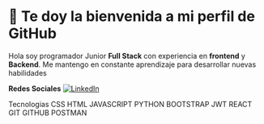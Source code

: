 # 👾 Te doy la bienvenida a mi perfil de GitHub

Hola soy programador Junior **Full Stack** con experiencia en **frontend** y **Backend**. Me mantengo en constante aprendizaje para desarrollar nuevas habilidades 

**Redes Sociales**
[![LinkedIn](https://img.shields.io/badge/LinkedIn-%230077B5.svg?logo=linkedin&logoColor=white)]([https://www.linkedin.com/in/alan-nicolas](https://www.linkedin.com/in/jonathan-alessander-medina-leon-4935601a3/)) 

Tecnologias
CSS HTML JAVASCRIPT PYTHON BOOTSTRAP JWT REACT GIT GITHUB POSTMAN
